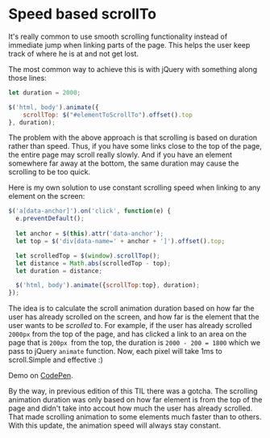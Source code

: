 # Speed based scrollTo

It's really common to use smooth scrolling functionality instead of immediate jump when linking parts of the page. This helps the user keep track of where he is at and not get lost.

The most common way to achieve this is with jQuery with something along those lines:

```javascript
let duration = 2000;

$('html, body').animate({
    scrollTop: $("#elementToScrollTo").offset().top
}, duration);
```

The problem with the above approach is that scrolling is based on duration rather than speed. Thus, if you have some links close to the top of the page, the entire page may scroll really slowly. And if you have an element somewhere far away at the bottom, the same duration may cause the scrolling to be too quick.

Here is my own solution to use constant scrolling speed when linking to any element on the screen:

```javascript
$('a[data-anchor]').on('click', function(e) {
  e.preventDefault();
  
  let anchor = $(this).attr('data-anchor');
  let top = $('div[data-name=' + anchor + ']').offset().top;

  let scrolledTop = $(window).scrollTop();
  let distance = Math.abs(scrolledTop - top);
  let duration = distance;

  $('html, body').animate({scrollTop:top}, duration);
});
```

The idea is to calculate the scroll animation duration based on how far the user has already scrolled on the screen, and how far is the element that the user wants to be *scrolled* to. For example, if the user has already scrolled `2000px` from the top of the page, and has clicked a link to an area on the page that is `200px `from the top, the duration is `2000 - 200 = 1800` which we pass to jQuery `animate` function. Now, each pixel will take 1ms to scroll.Simple and effective :)

Demo on [CodePen](http://codepen.io/karolis/pen/wGWRJO/).

By the way, in previous edition of this TIL there was a gotcha. The scrolling animation duration was only based on how far element is from the top of the page and didn't take into accout how much the user has already scrolled. That made scrolling animation to some elements much faster than to others. With this update, the animation speed will always stay constant.